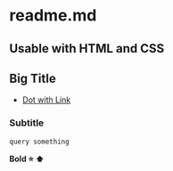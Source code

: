 # readme.md

## Usable with HTML and CSS

## Big Title

- [Dot with Link][dotwithlink]

### Subtitle

```
query something
```

**Bold :star: :arrow_up:**

[dotwithlink]: https://github.com/angular/angular/blob/master/README.md
